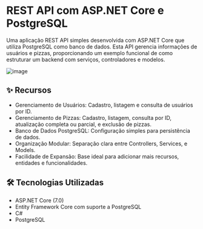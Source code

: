 # REST API com ASP.NET Core e PostgreSQL

Uma aplicação REST API simples desenvolvida com ASP.NET Core que utiliza PostgreSQL como banco de dados. Esta API gerencia informações de usuários e pizzas, proporcionando um exemplo funcional de como estruturar um backend com serviços, controladores e modelos.

![image](https://github.com/user-attachments/assets/aacf8b75-a359-47f9-ae73-1f8bd1fa2b4a)


## ✨ Recursos
- Gerenciamento de Usuários: Cadastro, listagem e consulta de usuários por ID.
- Gerenciamento de Pizzas: Cadastro, listagem, consulta por ID, atualização completa ou parcial, e exclusão de pizzas.
- Banco de Dados PostgreSQL: Configuração simples para persistência de dados.
- Organização Modular: Separação clara entre Controllers, Services, e Models.
- Facilidade de Expansão: Base ideal para adicionar mais recursos, entidades e funcionalidades.
## 🛠️ Tecnologias Utilizadas
- ASP.NET Core (7.0)
- Entity Framework Core com suporte a PostgreSQL
- C#
- PostgreSQL
